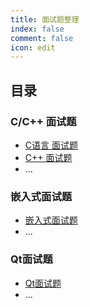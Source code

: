 ```yaml
---
title: 面试题整理
index: false
comment: false
icon: edit
---
```


## 目录

### C/C++ 面试题
- [C语言 面试题](C_InterviewQuestions.md)
- [C++ 面试题](Cpp_InterviewQuestions.md)
- ...


### 嵌入式面试题
- [嵌入式面试题](Embedded_InterviewQuestions.md)
- ...


### Qt面试题
- [Qt面试题](Qt_InterviewQuestions.md)
- ...
